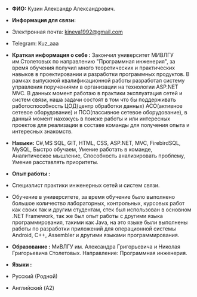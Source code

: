 * **ФИО:** Кузин Александр Александрович.
* **Информация для связи:** 
 *  Электронная почта: kineva1992@gmail.com
 *  Telegram: Kuz_aaa
 
* **Краткая информация о себе :**
Закончил университет МИВЛГУ им.Столетовых по направлению "Программная инженерия", за время обучения получил много теоретических и практических навыков в проектировании и разработки программных продуктов.
В рамках выпускной квалификационной работы разработал систему управления поручениями в организации на технологии ASP.NET MVC.
В данных момент работаю в практики эксплуатация сетей и систем связи, наша задачи состоят в том что бы поддерживать работоспособность ЦОД(центр обработки данных) АСО(активное сетевое оборудование) и ПСО(пассивное сетевое оборудование), в данный момент нахожусь в поиске работы и или интересных проектов для реализации в составе команды для получения опыта и интересных знакомств.

* **Навыки:** C#,MS SQL, GIT, HTML, CSS, ASP.NET, MVC, FirebirdSQL, MySQL, Быстро обучаем, Умение работать в команде, Аналитическое мышление, Способность анализировать проблему, Умение расставлять приоритеты.

* **Опыт работы :**  
 * Специалист практики инженерных сетей и систем связи.
 * Обучение в университете, за время обучение было выполнено большое количество лабораторных, контрольных, курсовых работ как своих так и другим студентам, стек был использован в основном .NET Framework, так же был опыт работы с другими языка программирования, такими как Java, на это языке были выполнены работы по разработки приложений для операционной системы Android, C++, Assembler и другими языками программирования.
  
* **Образование :** МиВЛГУ им. Александра Григорьевича и Николая Григорьевича Столетовых. 
Направление: Программная инженерия.

* **Языки :** 
 * Русский (Родной)
 * Английский (A2)

